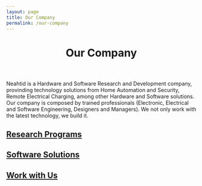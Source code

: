 ```yaml
---
layout: page
title: Our Company
permalink: /our-company
---
```

<!-- first section -->
<header class="headblock company-1">
	<h1>Our Company</h1>
</header>
<section class="company-2">
	<div class="container">
		<div class="row">
			<p>Neahtid is a Hardware and Software Research and Development company, provinding technology solutions from Home Automation and Security, Remote Electrical Charging, among other Hardware and Software solutions. Our company is composed by trained professionals (Electronic, Electrical and Software Engineering, Designers and Managers). We not only work with the latest technology, we build it.</p>
		</div>
	</div>
</section>

<section>
	<div class="container">
		<div class="row">
			<div class="col-12 col-md-4">
				<a href="./research-program" class="contact-badge company-research">
					<h2>Research Programs</h2>
				</a>
			</div>
			<div class="col-12 col-md-4">
				<a href="./software-hardware-solutions" class="contact-badge relations">
					<h2>Software Solutions</h2>
				</a>
			</div>
			<div class="col-12 col-md-4">
				<a href="https://goo.gl/forms/wJCzyBT6n0PDMShl1" target="_blank" class="contact-badge company-work">
					<h2>Work with Us</h2>
				</a>
			</div>
		</div>
	</div>
</section>
